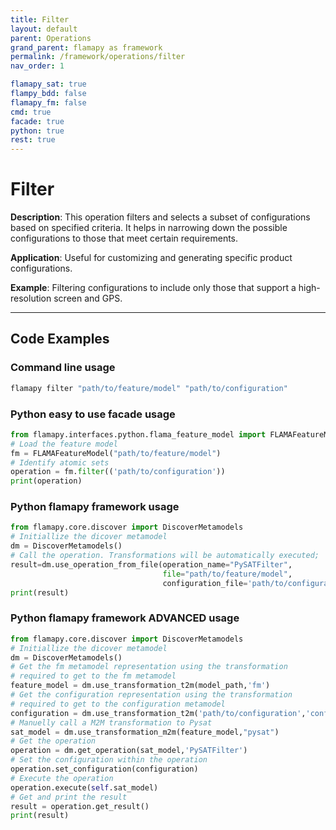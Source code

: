 ```yaml
---
title: Filter
layout: default
parent: Operations
grand_parent: flamapy as framework
permalink: /framework/operations/filter
nav_order: 1

flamapy_sat: true
flampy_bdd: false
flamapy_fm: false
cmd: true
facade: true
python: true
rest: true
---
```


# Filter
**Description**: 
This operation filters and selects a subset of configurations based on specified criteria. It helps in narrowing down the possible configurations to those that meet certain requirements.

**Application**: 
Useful for customizing and generating specific product configurations.

**Example**: 
Filtering configurations to include only those that support a high-resolution screen and GPS.

---
## Code Examples

### Command line usage
```bash
flamapy filter "path/to/feature/model" "path/to/configuration"
```

### Python easy to use facade usage
```python
from flamapy.interfaces.python.flama_feature_model import FLAMAFeatureModel
# Load the feature model
fm = FLAMAFeatureModel("path/to/feature/model")
# Identify atomic sets
operation = fm.filter(('path/to/configuration'))
print(operation)
```

### Python flamapy framework usage
```python
from flamapy.core.discover import DiscoverMetamodels
# Initiallize the dicover metamodel
dm = DiscoverMetamodels()
# Call the operation. Transformations will be automatically executed; 
result=dm.use_operation_from_file(operation_name="PySATFilter",
                                  file="path/to/feature/model", 
                                  configuration_file='path/to/configuration')
print(result)
```
### Python flamapy framework **ADVANCED** usage
```python
from flamapy.core.discover import DiscoverMetamodels
# Initiallize the dicover metamodel
dm = DiscoverMetamodels()
# Get the fm metamodel representation using the transformation 
# required to get to the fm metamodel
feature_model = dm.use_transformation_t2m(model_path,'fm') 
# Get the configuration representation using the transformation 
# required to get to the configuration metamodel
configuration = dm.use_transformation_t2m('path/to/configuration','configuration')
# Manuelly call a M2M transformation to Pysat
sat_model = dm.use_transformation_m2m(feature_model,"pysat")
# Get the operation
operation = dm.get_operation(sat_model,'PySATFilter')
# Set the configuration within the operation
operation.set_configuration(configuration)
# Execute the operation
operation.execute(self.sat_model)
# Get and print the result
result = operation.get_result()
print(result)
```